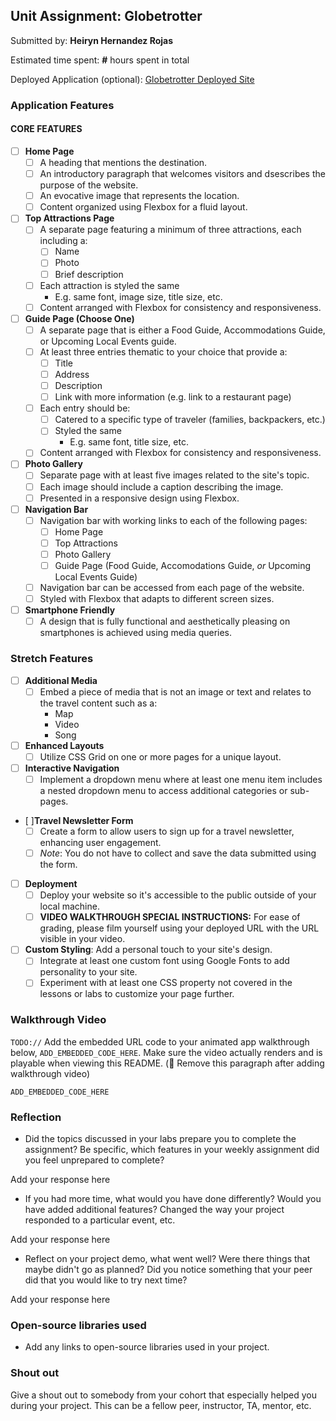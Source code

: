 ## Unit Assignment: Globetrotter

Submitted by: **Heiryn Hernandez Rojas**

Estimated time spent: **#** hours spent in total

Deployed Application (optional): [Globetrotter Deployed Site](ADD_LINK_HERE)

### Application Features

#### CORE FEATURES

- [ ] **Home Page**
  - [ ] A heading that mentions the destination.
  - [ ] An introductory paragraph that welcomes visitors and dsescribes the purpose of the website. 
  - [ ] An evocative image that represents the location.
  - [ ] Content organized using Flexbox for a fluid layout.

- [ ] **Top Attractions Page**
  - [ ] A separate page featuring a minimum of three attractions, each including a:
    - [ ] Name
    - [ ] Photo
    - [ ] Brief description
  - [ ] Each attraction is styled the same
    - E.g. same font, image size, title size, etc. 
  - [ ] Content arranged with Flexbox for consistency and responsiveness.

- [ ] **Guide Page (Choose One)**
  - [ ] A separate page that is either a Food Guide, Accommodations Guide, or Upcoming Local Events guide.
  - [ ] At least three entries thematic to your choice that provide a:
    - [ ] Title
    - [ ] Address
    - [ ] Description
    - [ ] Link with more information (e.g. link to a restaurant page)
  - [ ] Each entry should be:
    - [ ] Catered to a specific type of traveler (families, backpackers, etc.)
    - [ ] Styled the same
      - E.g. same font, title size, etc.
  - [ ] Content arranged with Flexbox for consistency and responsiveness. 

- [ ] **Photo Gallery**
  - [ ] Separate page with at least five images related to the site's topic.
  - [ ] Each image should include a caption describing the image.
  - [ ] Presented in a responsive design using Flexbox.

- [ ] **Navigation Bar**
  - [ ] Navigation bar with working links to each of the following pages:
    - [ ] Home Page
    - [ ] Top Attractions
    - [ ] Photo Gallery
    - [ ] Guide Page (Food Guide, Accomodations Guide, _or_ Upcoming Local Events Guide)
  - [ ] Navigation bar can be accessed from each page of the website.
  - [ ] Styled with Flexbox that adapts to different screen sizes.  

- [ ] **Smartphone Friendly**
  - [ ] A design that is fully functional and aesthetically pleasing on smartphones is achieved using media queries.

### Stretch Features

- [ ] **Additional Media**
  - [ ] Embed a piece of media that is not an image or text and relates to the travel content such as a:
    - Map
    - Video
    - Song

- [ ] **Enhanced Layouts**
  - [ ] Utilize CSS Grid on one or more pages for a unique layout.

- [ ] **Interactive Navigation**
  - [ ] Implement a dropdown menu where at least one menu item includes a nested dropdown menu to access additional categories or sub-pages.

- [ ]**Travel Newsletter Form**
  - [ ] Create a form to allow users to sign up for a travel newsletter, enhancing user engagement.
  - [ ] *Note*: You do not have to collect and save the data submitted using the form. 

- [ ] **Deployment**
  - [ ] Deploy your website so it's accessible to the public outside of your local machine. 
  - [ ] **VIDEO WALKTHROUGH SPECIAL INSTRUCTIONS:** For ease of grading, please film yourself using your deployed URL with the URL visible in your video. 

- [ ] **Custom Styling**: Add a personal touch to your site's design.
  - [ ] Integrate at least one custom font using Google Fonts to add personality to your site.
  - [ ] Experiment with at least one CSS property not covered in the lessons or labs to customize your page further.

### Walkthrough Video

`TODO://` Add the embedded URL code to your animated app walkthrough below, `ADD_EMBEDDED_CODE_HERE`. Make sure the video actually renders and is playable when viewing this README. (🚫 Remove this paragraph after adding walkthrough video)

`ADD_EMBEDDED_CODE_HERE`

### Reflection

* Did the topics discussed in your labs prepare you to complete the assignment? Be specific, which features in your weekly assignment did you feel unprepared to complete?

Add your response here

* If you had more time, what would you have done differently? Would you have added additional features? Changed the way your project responded to a particular event, etc.
  
Add your response here

* Reflect on your project demo, what went well? Were there things that maybe didn't go as planned? Did you notice something that your peer did that you would like to try next time?

Add your response here

### Open-source libraries used

- Add any links to open-source libraries used in your project.

### Shout out

Give a shout out to somebody from your cohort that especially helped you during your project. This can be a fellow peer, instructor, TA, mentor, etc.
